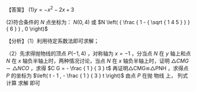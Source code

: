 【答案】 $( 1 ) y = - x ^ { 2 } - 2 x + 3$

(2)符合条件的 $N$ 点坐标为： $N \big ( 0 , 4 \big )$ 或 $N \left( { \frac { 1 - { \sqrt { 1 4 5 } } } { 6 } } , 0 \right)$

【分析】（1）利用待定系数法即可求解；

（2）先求得抛物线的顶点 $P ( - 1 , 4 )$ ，对称轴为 $x { = } - 1$ ，分当点 $N$ 在 $y$ 轴上和点 $N$ 在 $x$ 轴负半轴上时，两种情况讨论，当点 $N$ 在 $x$ 轴负半轴上时，证明 $\triangle C M G \sim \triangle N C O$ ，求得 $C G = - \frac { 1 } { 3 } t$ 再证明△CMG≌△PNH ，求得点 $P$ 的坐标为 $\left( t - 1 , - \frac { 1 } { 3 } t \right)$ 由点 $P$ 在抛 物线 上， 列式 计算 求解 即可
